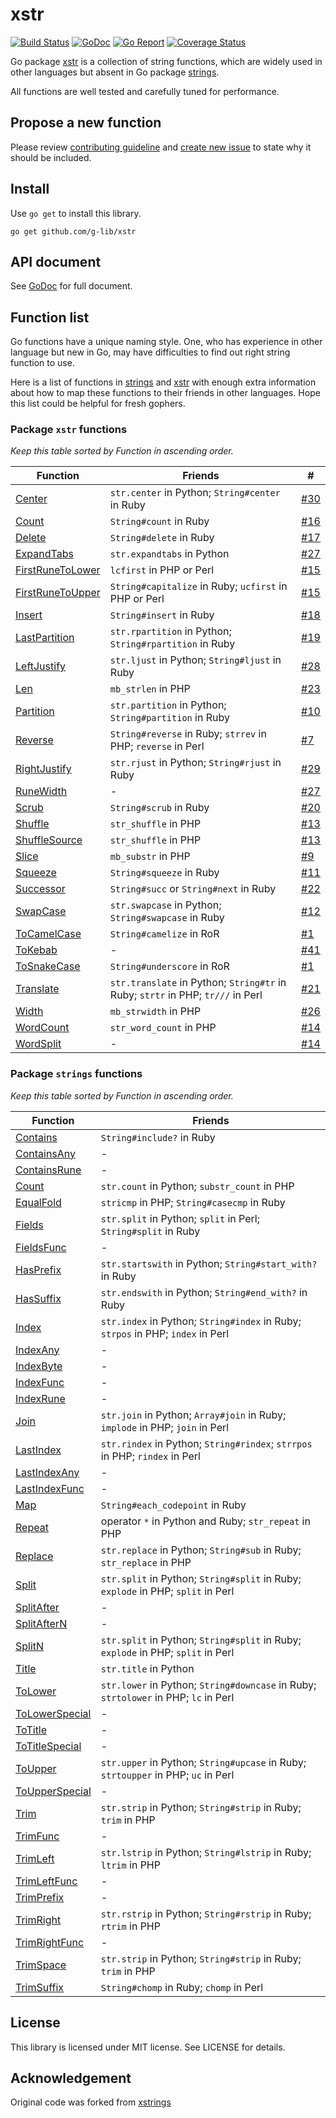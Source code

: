 # xstr #

[![Build Status](https://travis-ci.org/g-lib/xstr.svg?branch=master)](https://travis-ci.org/g-lib/xstr)
[![GoDoc](https://godoc.org/github.com/g-lib/xstr?status.svg)](https://godoc.org/github.com/g-lib/xstr)
[![Go Report](https://goreportcard.com/badge/github.com/g-lib/xstr)](https://goreportcard.com/report/github.com/g-lib/xstr)
[![Coverage Status](https://coveralls.io/repos/github/g-lib/xstr/badge.svg?branch=master)](https://coveralls.io/github/g-lib/xstr?branch=master)

Go package [xstr](https://godoc.org/github.com/g-lib/xstr) is a collection of string functions, which are widely used in other languages but absent in Go package [strings](http://golang.org/pkg/strings).

All functions are well tested and carefully tuned for performance.

## Propose a new function ##

Please review [contributing guideline](CONTRIBUTING.md) and [create new issue](https://github.com/g-lib/xstr/issues) to state why it should be included.

## Install ##

Use `go get` to install this library.

    go get github.com/g-lib/xstr

## API document ##

See [GoDoc](https://godoc.org/github.com/g-lib/xstr) for full document.

## Function list ##

Go functions have a unique naming style. One, who has experience in other language but new in Go, may have difficulties to find out right string function to use.

Here is a list of functions in [strings](http://golang.org/pkg/strings) and [xstr](https://godoc.org/github.com/g-lib/xstr) with enough extra information about how to map these functions to their friends in other languages. Hope this list could be helpful for fresh gophers.

### Package `xstr` functions ###

*Keep this table sorted by Function in ascending order.*

| Function                                                                     | Friends                                                                         | #                                              |
| ---------------------------------------------------------------------------- | ------------------------------------------------------------------------------- | ---------------------------------------------- |
| [Center](https://godoc.org/github.com/g-lib/xstr#Center)                     | `str.center` in Python; `String#center` in Ruby                                 | [#30](https://github.com/g-lib/xstr/issues/30) |
| [Count](https://godoc.org/github.com/g-lib/xstr#Count)                       | `String#count` in Ruby                                                          | [#16](https://github.com/g-lib/xstr/issues/16) |
| [Delete](https://godoc.org/github.com/g-lib/xstr#Delete)                     | `String#delete` in Ruby                                                         | [#17](https://github.com/g-lib/xstr/issues/17) |
| [ExpandTabs](https://godoc.org/github.com/g-lib/xstr#ExpandTabs)             | `str.expandtabs` in Python                                                      | [#27](https://github.com/g-lib/xstr/issues/27) |
| [FirstRuneToLower](https://godoc.org/github.com/g-lib/xstr#FirstRuneToLower) | `lcfirst` in PHP or Perl                                                        | [#15](https://github.com/g-lib/xstr/issues/15) |
| [FirstRuneToUpper](https://godoc.org/github.com/g-lib/xstr#FirstRuneToUpper) | `String#capitalize` in Ruby; `ucfirst` in PHP or Perl                           | [#15](https://github.com/g-lib/xstr/issues/15) |
| [Insert](https://godoc.org/github.com/g-lib/xstr#Insert)                     | `String#insert` in Ruby                                                         | [#18](https://github.com/g-lib/xstr/issues/18) |
| [LastPartition](https://godoc.org/github.com/g-lib/xstr#LastPartition)       | `str.rpartition` in Python; `String#rpartition` in Ruby                         | [#19](https://github.com/g-lib/xstr/issues/19) |
| [LeftJustify](https://godoc.org/github.com/g-lib/xstr#LeftJustify)           | `str.ljust` in Python; `String#ljust` in Ruby                                   | [#28](https://github.com/g-lib/xstr/issues/28) |
| [Len](https://godoc.org/github.com/g-lib/xstr#Len)                           | `mb_strlen` in PHP                                                              | [#23](https://github.com/g-lib/xstr/issues/23) |
| [Partition](https://godoc.org/github.com/g-lib/xstr#Partition)               | `str.partition` in Python; `String#partition` in Ruby                           | [#10](https://github.com/g-lib/xstr/issues/10) |
| [Reverse](https://godoc.org/github.com/g-lib/xstr#Reverse)                   | `String#reverse` in Ruby; `strrev` in PHP; `reverse` in Perl                    | [#7](https://github.com/g-lib/xstr/issues/7)   |
| [RightJustify](https://godoc.org/github.com/g-lib/xstr#RightJustify)         | `str.rjust` in Python; `String#rjust` in Ruby                                   | [#29](https://github.com/g-lib/xstr/issues/29) |
| [RuneWidth](https://godoc.org/github.com/g-lib/xstr#RuneWidth)               | -                                                                               | [#27](https://github.com/g-lib/xstr/issues/27) |
| [Scrub](https://godoc.org/github.com/g-lib/xstr#Scrub)                       | `String#scrub` in Ruby                                                          | [#20](https://github.com/g-lib/xstr/issues/20) |
| [Shuffle](https://godoc.org/github.com/g-lib/xstr#Shuffle)                   | `str_shuffle` in PHP                                                            | [#13](https://github.com/g-lib/xstr/issues/13) |
| [ShuffleSource](https://godoc.org/github.com/g-lib/xstr#ShuffleSource)       | `str_shuffle` in PHP                                                            | [#13](https://github.com/g-lib/xstr/issues/13) |
| [Slice](https://godoc.org/github.com/g-lib/xstr#Slice)                       | `mb_substr` in PHP                                                              | [#9](https://github.com/g-lib/xstr/issues/9)   |
| [Squeeze](https://godoc.org/github.com/g-lib/xstr#Squeeze)                   | `String#squeeze` in Ruby                                                        | [#11](https://github.com/g-lib/xstr/issues/11) |
| [Successor](https://godoc.org/github.com/g-lib/xstr#Successor)               | `String#succ` or `String#next` in Ruby                                          | [#22](https://github.com/g-lib/xstr/issues/22) |
| [SwapCase](https://godoc.org/github.com/g-lib/xstr#SwapCase)                 | `str.swapcase` in Python; `String#swapcase` in Ruby                             | [#12](https://github.com/g-lib/xstr/issues/12) |
| [ToCamelCase](https://godoc.org/github.com/g-lib/xstr#ToCamelCase)           | `String#camelize` in RoR                                                        | [#1](https://github.com/g-lib/xstr/issues/1)   |
| [ToKebab](https://godoc.org/github.com/g-lib/xstr#ToKebabCase)               | -                                                                               | [#41](https://github.com/g-lib/xstr/issues/41) |
| [ToSnakeCase](https://godoc.org/github.com/g-lib/xstr#ToSnakeCase)           | `String#underscore` in RoR                                                      | [#1](https://github.com/g-lib/xstr/issues/1)   |
| [Translate](https://godoc.org/github.com/g-lib/xstr#Translate)               | `str.translate` in Python; `String#tr` in Ruby; `strtr` in PHP; `tr///` in Perl | [#21](https://github.com/g-lib/xstr/issues/21) |
| [Width](https://godoc.org/github.com/g-lib/xstr#Width)                       | `mb_strwidth` in PHP                                                            | [#26](https://github.com/g-lib/xstr/issues/26) |
| [WordCount](https://godoc.org/github.com/g-lib/xstr#WordCount)               | `str_word_count` in PHP                                                         | [#14](https://github.com/g-lib/xstr/issues/14) |
| [WordSplit](https://godoc.org/github.com/g-lib/xstr#WordSplit)               | -                                                                               | [#14](https://github.com/g-lib/xstr/issues/14) |

### Package `strings` functions ###

*Keep this table sorted by Function in ascending order.*

| Function                                                        | Friends                                                                             |
| --------------------------------------------------------------- | ----------------------------------------------------------------------------------- |
| [Contains](http://golang.org/pkg/strings/#Contains)             | `String#include?` in Ruby                                                           |
| [ContainsAny](http://golang.org/pkg/strings/#ContainsAny)       | -                                                                                   |
| [ContainsRune](http://golang.org/pkg/strings/#ContainsRune)     | -                                                                                   |
| [Count](http://golang.org/pkg/strings/#Count)                   | `str.count` in Python; `substr_count` in PHP                                        |
| [EqualFold](http://golang.org/pkg/strings/#EqualFold)           | `stricmp` in PHP; `String#casecmp` in Ruby                                          |
| [Fields](http://golang.org/pkg/strings/#Fields)                 | `str.split` in Python; `split` in Perl; `String#split` in Ruby                      |
| [FieldsFunc](http://golang.org/pkg/strings/#FieldsFunc)         | -                                                                                   |
| [HasPrefix](http://golang.org/pkg/strings/#HasPrefix)           | `str.startswith` in Python; `String#start_with?` in Ruby                            |
| [HasSuffix](http://golang.org/pkg/strings/#HasSuffix)           | `str.endswith` in Python; `String#end_with?` in Ruby                                |
| [Index](http://golang.org/pkg/strings/#Index)                   | `str.index` in Python; `String#index` in Ruby; `strpos` in PHP; `index` in Perl     |
| [IndexAny](http://golang.org/pkg/strings/#IndexAny)             | -                                                                                   |
| [IndexByte](http://golang.org/pkg/strings/#IndexByte)           | -                                                                                   |
| [IndexFunc](http://golang.org/pkg/strings/#IndexFunc)           | -                                                                                   |
| [IndexRune](http://golang.org/pkg/strings/#IndexRune)           | -                                                                                   |
| [Join](http://golang.org/pkg/strings/#Join)                     | `str.join` in Python; `Array#join` in Ruby; `implode` in PHP; `join` in Perl        |
| [LastIndex](http://golang.org/pkg/strings/#LastIndex)           | `str.rindex` in Python; `String#rindex`; `strrpos` in PHP; `rindex` in Perl         |
| [LastIndexAny](http://golang.org/pkg/strings/#LastIndexAny)     | -                                                                                   |
| [LastIndexFunc](http://golang.org/pkg/strings/#LastIndexFunc)   | -                                                                                   |
| [Map](http://golang.org/pkg/strings/#Map)                       | `String#each_codepoint` in Ruby                                                     |
| [Repeat](http://golang.org/pkg/strings/#Repeat)                 | operator `*` in Python and Ruby; `str_repeat` in PHP                                |
| [Replace](http://golang.org/pkg/strings/#Replace)               | `str.replace` in Python; `String#sub` in Ruby; `str_replace` in PHP                 |
| [Split](http://golang.org/pkg/strings/#Split)                   | `str.split` in Python; `String#split` in Ruby; `explode` in PHP; `split` in Perl    |
| [SplitAfter](http://golang.org/pkg/strings/#SplitAfter)         | -                                                                                   |
| [SplitAfterN](http://golang.org/pkg/strings/#SplitAfterN)       | -                                                                                   |
| [SplitN](http://golang.org/pkg/strings/#SplitN)                 | `str.split` in Python; `String#split` in Ruby; `explode` in PHP; `split` in Perl    |
| [Title](http://golang.org/pkg/strings/#Title)                   | `str.title` in Python                                                               |
| [ToLower](http://golang.org/pkg/strings/#ToLower)               | `str.lower` in Python; `String#downcase` in Ruby; `strtolower` in PHP; `lc` in Perl |
| [ToLowerSpecial](http://golang.org/pkg/strings/#ToLowerSpecial) | -                                                                                   |
| [ToTitle](http://golang.org/pkg/strings/#ToTitle)               | -                                                                                   |
| [ToTitleSpecial](http://golang.org/pkg/strings/#ToTitleSpecial) | -                                                                                   |
| [ToUpper](http://golang.org/pkg/strings/#ToUpper)               | `str.upper` in Python; `String#upcase` in Ruby; `strtoupper` in PHP; `uc` in Perl   |
| [ToUpperSpecial](http://golang.org/pkg/strings/#ToUpperSpecial) | -                                                                                   |
| [Trim](http://golang.org/pkg/strings/#Trim)                     | `str.strip` in Python; `String#strip` in Ruby; `trim` in PHP                        |
| [TrimFunc](http://golang.org/pkg/strings/#TrimFunc)             | -                                                                                   |
| [TrimLeft](http://golang.org/pkg/strings/#TrimLeft)             | `str.lstrip` in Python; `String#lstrip` in Ruby; `ltrim` in PHP                     |
| [TrimLeftFunc](http://golang.org/pkg/strings/#TrimLeftFunc)     | -                                                                                   |
| [TrimPrefix](http://golang.org/pkg/strings/#TrimPrefix)         | -                                                                                   |
| [TrimRight](http://golang.org/pkg/strings/#TrimRight)           | `str.rstrip` in Python; `String#rstrip` in Ruby; `rtrim` in PHP                     |
| [TrimRightFunc](http://golang.org/pkg/strings/#TrimRightFunc)   | -                                                                                   |
| [TrimSpace](http://golang.org/pkg/strings/#TrimSpace)           | `str.strip` in Python; `String#strip` in Ruby; `trim` in PHP                        |
| [TrimSuffix](http://golang.org/pkg/strings/#TrimSuffix)         | `String#chomp` in Ruby; `chomp` in Perl                                             |

## License ##

This library is licensed under MIT license. See LICENSE for details.

## Acknowledgement

Original code was forked from [xstrings](https://github.com/g-lib/xstrings)